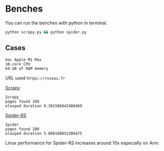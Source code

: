 # Benches

You can run the benches with python in terminal.

```sh
python scrapy.py && python spider.py
```

## Cases

```
mac Apple M1 Max
10-core CPU
64 GB of RAM memory
```

URL used `https://rsseau.fr`

[Scrapy](scrapy.py)

```
Scrapy
pages found 188
elasped duration 9.301506042480469
```

[Spider-RS](spider.py)

```
Spider
pages found 200
elasped duration 5.860108852386475
```

Linux performance for Spider-RS increases around 10x especially on Arm.